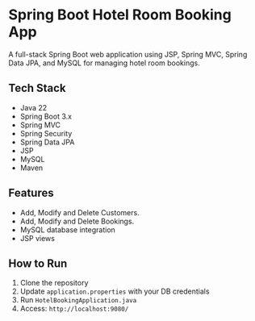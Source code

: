 # Spring Boot Hotel Room Booking App

A full-stack Spring Boot web application using JSP, Spring MVC, Spring Data JPA, and MySQL for managing hotel room bookings.

## Tech Stack
- Java 22
- Spring Boot 3.x
- Spring MVC
- Spring Security
- Spring Data JPA
- JSP
- MySQL
- Maven

## Features
- Add, Modify and Delete Customers.
- Add, Modify and Delete Bookings.
- MySQL database integration
- JSP views

## How to Run
1. Clone the repository
2. Update `application.properties` with your DB credentials
3. Run `HotelBookingApplication.java`
4. Access: `http://localhost:9080/`
   

